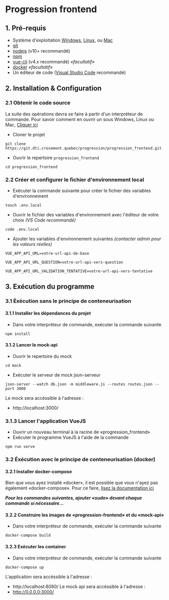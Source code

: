 # Progression frontend

## 1. Pré-requis
- Système d'exploitation [Windows](https://www.microsoft.com/en-us/software-download/), [Linux](https://www.linux.org/pages/download/), ou [Mac](https://support.apple.com/downloads/macos)
- [git](https://git-scm.com/downloads)
- [nodejs](https://nodejs.org/en/) (v10+ recommandé)
- [npm](https://github.com/nodesource/distributions)
- [vue-cli](https://cli.vuejs.org/guide/installation.html) (v4.x recommandé) *«facultatif»*
- [docker](https://www.docker.com/) *«facultatif»*
- Un éditeur de code ([Visual Studio Code](https://code.visualstudio.com/download) recommandé)

## 2. Installation & Configuration 
### 2.1 Obtenir le code source
La suite des opérations devra se faire à partir d'un interpréteur de commande. Pour savoir comment en ouvrir un sous Windows, Linux ou Mac, [Cliquer ici](http://codeur-pro.fr/invite-de-commande-et-terminal/)

- Cloner le projet
```
git clone https://git.dti.crosemont.quebec/progression/progression_frontend.git
```

- Ouvrir le repertoire `progression_frontend`
```
cd progression_frontend
```

### 2.2 Créer et configurer le fichier d'environnement local
- Exécuter la commande suivante pour créer le fichier des variables d'environnement
```
touch .env.local
```
- Ouvrir le fichier des variables d'environnement avec l'éditeur de votre choix *(VS Code recommandé)*
```
code .env.local
```
- Ajouter les variables d'environnement suivantes *(contacter admin pour les valeurs réelles)*
```
VUE_APP_API_URL=votre-url-api-de-base
```
```
VUE_APP_API_URL_QUESTION=votre-url-api-vers-question
```
```
VUE_APP_API_URL_VALIDATION_TENTATIVE=votre-url-api-vers-tentative
```


## 3. Exécution du programme
### 3.1 Éxécution sans le principe de conteneurisation

#### 3.1.1 Installer les dépendances du projet
- Dans votre interpréteur de commande, exécuter la commande suivante
```
npm install
```
#### 3.1.2 Lancer le mock-api
- Ouvrir le repertoire du mock
```
cd mock
```
- Exécuter le serveur de mock json-serveur
```
json-server --watch db.json -m middleware.js --routes routes.json --port 3000
```
Le mock sera accéssible à l'adresse :
- http://localhost:3000/

### 3.1.3 Lancer l'application VueJS
- Ouvrir un nouveau terminal à la racine de «progression_frontend»
- Exécuter le programme VueJS à l'aide de la commande
```
npm run serve
```


### 3.2 Éxécution avec le principe de conteneurisation (docker)
#### 3.2.1 Installer docker-compose
Bien que vous ayez installé «docker», il est possible que vous n'ayez pas également «docker-compose». Pour ce faire, [lisez la documentation ici](https://docs.docker.com/compose/install/)

***Pour les commandes suivantes, ajouter «sudo» devant chaque commande si nécessaire...***

#### 3.2.2 Construire les images de «progression-frontend» et du «mock-api»
- Dans votre interpréteur de commande, exécuter la commande suivante
```
docker-compose build
```

#### 3.2.3 Exécuter les container
- Dans votre interpréteur de commande, exécuter la commande suivante
```
docker-compose up
```

L'application sera accéssible à l'adresse :
- http://localhost:8080/
Le mock api sera accéssible à l'adresse :
- http://0.0.0.0:3000/